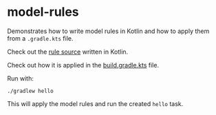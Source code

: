 # model-rules 

Demonstrates how to write model rules in Kotlin and how to apply them from a `.gradle.kts` file.

Check out the [rule source](./buildSrc/src/main/kotlin/my/model_rules.kt#L11) written in Kotlin.

Check out how it is applied in the [build.gradle.kts](./build.gradle.kts) file. 

Run with:

    ./gradlew hello

This will apply the model rules and run the created `hello` task. 
